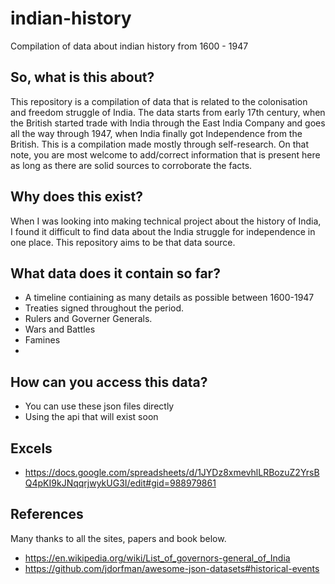 # indian-history

Compilation of data about indian history from 1600 - 1947

## So, what is this about?

This repository is a compilation of data that is related to the colonisation and freedom struggle of India. The data starts from early 17th century, when the British started trade with India through the East India Company and goes all the way through 1947, when India finally got Independence from the British. 
This is a compilation made mostly through self-research. On that note, you are most welcome to add/correct information that is present here as long as there are solid sources to corroborate the facts.

## Why does this exist?

When I was looking into making technical project about the history of India, I found it difficult to find data about the India struggle for independence in one place. This repository aims to be that data source.

## What data does it contain so far?

* A timeline contiaining as many details as possible between 1600-1947
* Treaties signed throughout the period.
* Rulers and Governer Generals.
* Wars and Battles
* Famines
* 

## How can you access this data?

* You can use these json files directly
* Using the api that will exist soon

## Excels
* https://docs.google.com/spreadsheets/d/1JYDz8xmevhlLRBozuZ2YrsBQ4pKI9kJNqqrjwykUG3I/edit#gid=988979861

## References

Many thanks to all the sites, papers and book below.

* https://en.wikipedia.org/wiki/List_of_governors-general_of_India
* https://github.com/jdorfman/awesome-json-datasets#historical-events
